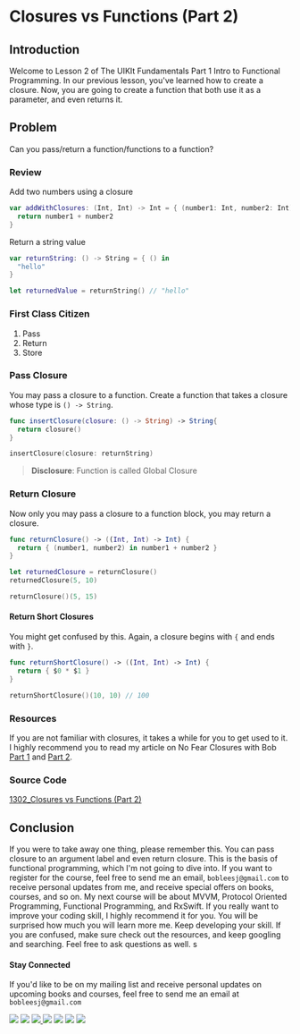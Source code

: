 # Closures vs Functions (Part 2)
## Introduction
Welcome to Lesson 2 of The UIKIt Fundamentals Part 1 Intro to Functional Programming. In our previous lesson, you've learned how to create a closure. Now, you are going to create a function that both use it as a parameter, and even returns it.

## Problem
Can you pass/return a function/functions to a function?

### Review
Add two numbers using a closure

```swift
var addWithClosures: (Int, Int) -> Int = { (number1: Int, number2: Int) in
  return number1 + number2
}
```
Return a string value
```swift
var returnString: () -> String = { () in
  "hello"
}

let returnedValue = returnString() // "hello"
```

### First Class Citizen
  1. Pass
  2. Return
  3. Store

### Pass Closure
You may pass a closure to a function. Create a function that takes a closure whose type is `() -> String`.

```swift
func insertClosure(closure: () -> String) -> String{
  return closure()
}

insertClosure(closure: returnString)
```

> **Disclosure**: Function is called Global Closure

### Return Closure
Now only you may pass a closure to a function block, you may return a closure.

```swift
func returnClosure() -> ((Int, Int) -> Int) {
  return { (number1, number2) in number1 + number2 }
}

let returnedClosure = returnClosure()
returnedClosure(5, 10)

returnClosure()(5, 15)
```

#### Return Short Closures
You might get confused by this. Again, a closure begins with `{` and ends with `}`.
```swift
func returnShortClosure() -> ((Int, Int) -> Int) {
  return { $0 * $1 }
}

returnShortClosure()(10, 10) // 100
```

### Resources
If you are not familiar with closures, it takes a while for you to get used to it. I highly recommend you to read my article on No Fear Closures with Bob [Part 1](https://medium.com/ios-geek-community/no-fear-closure-in-swift-3-with-bob-72a10577c564#.m832h4jppz) and [Part 2](https://medium.com/ios-geek-community/no-fear-closure-in-swift-3-with-bob-72a10577c564#.m832h4jpp).

### Source Code
[1302_Closures vs Functions (Part 2)](https://www.dropbox.com/sh/95xt4fmepicptte/AABvcKLuJ3oBMUSo_xtHYeLEa?dl=0)

## Conclusion
If you were to take away one thing, please remember this. You can pass closure to an argument label and even return closure. This is the basis of functional programming, which I'm not going to dive into. If you want to register for the course, feel free to send me an email, `bobleesj@gmail.com` to receive personal updates from me, and receive special offers on books, courses, and so on. My next course will be about MVVM, Protocol Oriented Programming, Functional Programming, and RxSwift. If you really want to improve your coding skill, I highly recommend it for you. You will be surprised how much you will learn more me. Keep developing your skill. If you are confused, make sure check out the resources, and keep googling and searching. Feel free to ask questions as well. s

#### Stay Connected
If you'd like to be on my mailing list and receive personal updates on upcoming books and courses, feel free to send me an email at `bobleesj@gmail.com`
<p>
<a href="http://bobthedeveloper.io"><img src="https://img.shields.io/badge/Personal-Website-333333.svg"></a>
<a href="https://facebook.com/bobthedeveloper"><img src="https://img.shields.io/badge/Facebook-Like-3B5998.svg"></a> <a href="https://youtube.com/bobthedeveloper"><img src="https://img.shields.io/badge/YouTube-Subscribe-CE1312.svg"</a> <a href="https://twitter.com/bobleesj"><img src="https://img.shields.io/badge/Twitter-Follow-55ACEE.svg"></a> <a href="https://instagram.com/bobthedev
"><img src="https://img.shields.io/badge/Instagram-Follow-BB2F92.svg"></a> <a href="https://linkedin.com/in/bobleesj"><img src= "https://img.shields.io/badge/LinkedIn-Connect-0077B5.svg"></a>
<a href="https://medium.com/@bobleesj"><img src="https://img.shields.io/badge/Medium-Read-00AB6C.svg"/></a>
</p>
